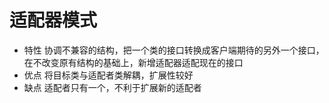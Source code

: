 # 适配器模式

- 特性 协调不兼容的结构，把一个类的接口转换成客户端期待的另外一个接口，在不改变原有结构的基础上，新增适配器适配现在的接口
- 优点 将目标类与适配者类解耦，扩展性较好
- 缺点 适配者只有一个，不利于扩展新的适配者
